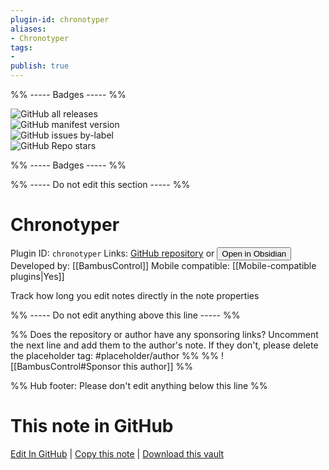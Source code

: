 ```yaml
---
plugin-id: chronotyper
aliases:
- Chronotyper
tags: 
- 
publish: true
---
```


%% ----- Badges ----- %%

![GitHub all releases](https://img.shields.io/github/downloads/BambusControl/obsidian-chronotyper/total?color=573E7A&logo=github&style=for-the-badge)   
![GitHub manifest version](https://img.shields.io/github/manifest-json/v/BambusControl/obsidian-chronotyper?color=573E7A&logo=github&style=for-the-badge)   
![GitHub issues by-label](https://img.shields.io/github/issues/BambusControl/obsidian-chronotyper/help%20wanted?color=573E7A&logo=github&style=for-the-badge)   
![GitHub Repo stars](https://img.shields.io/github/stars/BambusControl/obsidian-chronotyper?color=573E7A&logo=github&style=for-the-badge)

%% ----- Badges ----- %%

%% ----- Do not edit this section ----- %%

# Chronotyper

Plugin ID: `chronotyper`
Links: [GitHub repository](https://github.com/BambusControl/obsidian-chronotyper) or [<button id=HH>Open in Obsidian</button>](obsidian://show-plugin?id=chronotyper)
Developed by: [[BambusControl]]
Mobile compatible: [[Mobile-compatible plugins|Yes]]

Track how long you edit notes directly in the note properties

%% ----- Do not edit anything above this line ----- %% 

%% Does the repository or author have any sponsoring links? Uncomment the next line and add them to the author's note. If they don't, please delete the placeholder tag: #placeholder/author %%
%% ![[BambusControl#Sponsor this author]] %%

%% Hub footer: Please don't edit anything below this line %%

# This note in GitHub

<span class="git-footer">[Edit In GitHub](https://github.dev/obsidian-community/obsidian-hub/blob/main/02%20-%20Community%20Expansions/02.05%20All%20Community%20Expansions/Plugins/chronotyper.md "git-hub-edit-note") | [Copy this note](https://raw.githubusercontent.com/obsidian-community/obsidian-hub/main/02%20-%20Community%20Expansions/02.05%20All%20Community%20Expansions/Plugins/chronotyper.md "git-hub-copy-note") | [Download this vault](https://github.com/obsidian-community/obsidian-hub/archive/refs/heads/main.zip "git-hub-download-vault") </span>
